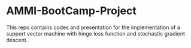# AMMI-BootCamp-Project
This repo contains codes and presentation for the implementation of a support vector machine with hinge loss function and stochastic gradient descent.
